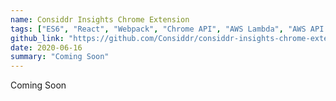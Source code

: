 ```yaml
---
name: Considdr Insights Chrome Extension
tags: ["ES6", "React", "Webpack", "Chrome API", "AWS Lambda", "AWS API Gateway"]
github_link: "https://github.com/Considdr/considdr-insights-chrome-extension"
date: 2020-06-16
summary: "Coming Soon"
---
```


Coming Soon